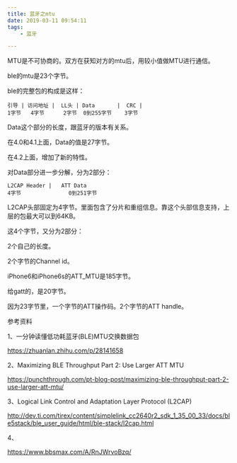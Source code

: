 ```yaml
---
title: 蓝牙之mtu
date: 2019-03-11 09:54:11
tags:
	- 蓝牙

---
```






MTU是不可协商的。双方在获知对方的mtu后，用较小值做MTU进行通信。

ble的mtu是23个字节。

ble的完整包的构成是这样：

```
引导 | 访问地址 |  LL头 | Data       |  CRC |
1字节   4字节      2字节  0到255字节    3字节
```

Data这个部分的长度，跟蓝牙的版本有关系。

在4.0和4.1上面，Data的值是27字节。

在4.2上面，增加了新的特性。

对Data部分进一步分解，分为2部分：

```
L2CAP Header |   ATT Data
4字节               0到251字节
```

L2CAP头部固定为4字节。里面包含了分片和重组信息。靠这个头部信息支持，上层的包最大可以到64KB。

这4个字节，又分为2部分：

2个自己的长度。

2个字节的Channel id。



iPhone6和iPhone6s的ATT_MTU是185字节。



给gatt的，是20字节。

因为23字节里，一个字节的ATT操作码。2个字节的ATT handle。





参考资料

1、一分钟读懂低功耗蓝牙(BLE)MTU交换数据包

https://zhuanlan.zhihu.com/p/28141658

2、Maximizing BLE Throughput Part 2: Use Larger ATT MTU

https://punchthrough.com/pt-blog-post/maximizing-ble-throughput-part-2-use-larger-att-mtu/

3、Logical Link Control and Adaptation Layer Protocol (L2CAP)

http://dev.ti.com/tirex/content/simplelink_cc2640r2_sdk_1_35_00_33/docs/ble5stack/ble_user_guide/html/ble-stack/l2cap.html

4、

https://www.bbsmax.com/A/RnJWrvoBzq/